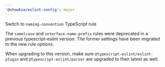 ```yaml
---
'@showbie/eslint-config': major
---
```


Switch to `naming-convention` TypeScript rule

The `camelcase` and `interface-name-prefix` rules were deprecated in a
previous typescript-eslint version. The former settings have been
migrated to the new rule options.

When upgrading to this version, make sure `@typescript-eslint/eslint-plugin`
and `@typescript-eslint/parser` are upgraded to their latest as well.
